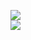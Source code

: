 [![](https://img.shields.io/badge/Made%20With-Github%20Spray-lightgrey.svg?style=for-the-badge&logo=github)](https://github.com/Annihil/github-spray#29824)  
[![](https://i.imgur.com/2DrTn0Z.gif)](https://github.com/Annihil/github-spray)